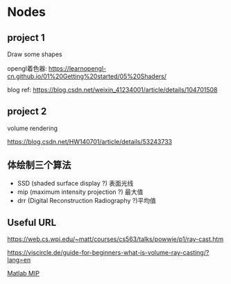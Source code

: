 # Nodes

## project 1

Draw some shapes

opengl着色器: https://learnopengl-cn.github.io/01%20Getting%20started/05%20Shaders/

blog ref: https://blog.csdn.net/weixin_41234001/article/details/104701508

## project 2

volume rendering

https://blog.csdn.net/HW140701/article/details/53243733

## 体绘制三个算法

- SSD (shaded surface display ?) 表面光线
- mip (maximum intensity projection ?) 最大值
- drr (Digital Reconstruction Radiography ?)平均值



## Useful URL

https://web.cs.wpi.edu/~matt/courses/cs563/talks/powwie/p1/ray-cast.htm

https://viscircle.de/guide-for-beginners-what-is-volume-ray-casting/?lang=en

[Matlab MIP](https://blog.csdn.net/xsz591541060/article/details/92792627)





